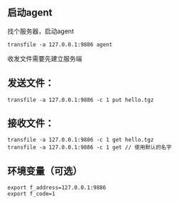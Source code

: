 ## 启动agent
找个服务器，启动agent
```
transfile -a 127.0.0.1:9886 agent
```
收发文件需要先建立服务端


## 发送文件：
```
transfile -a 127.0.0.1:9886 -c 1 put hello.tgz 
```

## 接收文件：
```
transfile -a 127.0.0.1:9886 -c 1 get hello.tgz 
transfile -a 127.0.0.1:9886 -c 1 get // 使用默认的名字
```

## 环境变量（可选）
```
export f_address=127.0.0.1:9886
export f_code=1
```